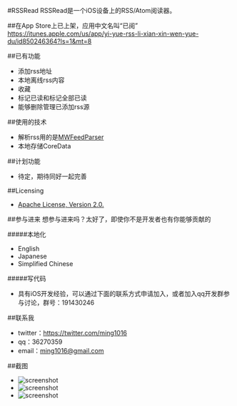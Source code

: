 #RSSRead
RSSRead是一个iOS设备上的RSS/Atom阅读器。

##在App Store上已上架，应用中文名叫“已阅”  
<https://itunes.apple.com/us/app/yi-yue-rss-li-xian-xin-wen-yue-du/id850246364?ls=1&mt=8>  

##已有功能  
* 添加rss地址  
* 本地离线rss内容  
* 收藏  
* 标记已读和标记全部已读  
* 能够删除管理已添加rss源  

##使用的技术   
* 解析rss用的是[MWFeedParser](https://github.com/mwaterfall/MWFeedParser)  
* 本地存储CoreData  

##计划功能  
* 待定，期待同好一起完善  

##Licensing
* [Apache License, Version 2.0.](http://www.apache.org/licenses/LICENSE-2.0.html)

##参与进来
想参与进来吗？太好了，即使你不是开发者也有你能够贡献的

#####本地化
* English
* Japanese
* Simplified Chinese

#####写代码
* 具有iOS开发经验，可以通过下面的联系方式申请加入，或者加入qq开发群参与讨论，群号：191430246

##联系我
* twitter：<https://twitter.com/ming1016>  
* qq：36270359  
* email：ming1016@gmail.com  

##截图
* ![screenshot](https://s4.mzstatic.com/us/r30/Purple4/v4/17/69/a4/1769a442-0005-946e-ddfd-5f7006d37bb7/mzl.pxcwpgaz.png?downloadKey=1400654965_75c77474b828c55b1ca9a47e109d5af7)
* ![screenshot](https://s3.mzstatic.com/us/r30/Purple/v4/70/d5/b5/70d5b516-df45-d129-1800-4cb874eb2a2a/mzl.iyqvfpcj.png?downloadKey=1400654965_faa1c06695b3cf8bd4cefadd90a03406)
* ![screenshot](https://s1.mzstatic.com/us/r30/Purple/v4/dc/87/6d/dc876d97-c32e-7ece-c9cc-e614c8b2af94/mzl.ivsxizml.png?downloadKey=1400654965_53782328db2201b7519fff3f201a0428)
